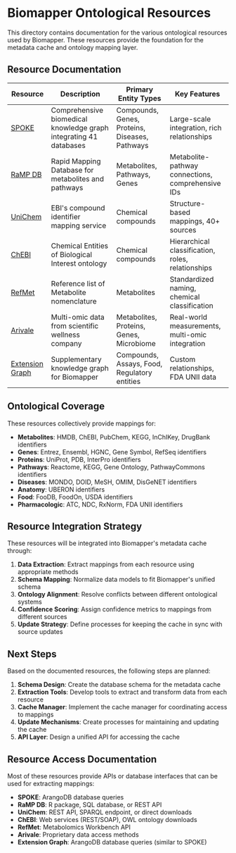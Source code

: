 # Biomapper Ontological Resources

This directory contains documentation for the various ontological resources used by Biomapper. These resources provide the foundation for the metadata cache and ontology mapping layer.

## Resource Documentation

| Resource | Description | Primary Entity Types | Key Features |
|----------|-------------|----------------------|-------------|
| [SPOKE](./spoke_ontologies.md) | Comprehensive biomedical knowledge graph integrating 41 databases | Compounds, Genes, Proteins, Diseases, Pathways | Large-scale integration, rich relationships |
| [RaMP DB](./rampdb_ontologies.md) | Rapid Mapping Database for metabolites and pathways | Metabolites, Pathways, Genes | Metabolite-pathway connections, comprehensive IDs |
| [UniChem](./unichem_ontologies.md) | EBI's compound identifier mapping service | Chemical compounds | Structure-based mappings, 40+ sources |
| [ChEBI](./chebi_ontologies.md) | Chemical Entities of Biological Interest ontology | Chemical compounds | Hierarchical classification, roles, relationships |
| [RefMet](./refmet_ontologies.md) | Reference list of Metabolite nomenclature | Metabolites | Standardized naming, chemical classification |
| [Arivale](./arivale_ontologies.md) | Multi-omic data from scientific wellness company | Metabolites, Proteins, Genes, Microbiome | Real-world measurements, multi-omic integration |
| [Extension Graph](./extension_graph_ontologies.md) | Supplementary knowledge graph for Biomapper | Compounds, Assays, Food, Regulatory entities | Custom relationships, FDA UNII data |

## Ontological Coverage

These resources collectively provide mappings for:

- **Metabolites**: HMDB, ChEBI, PubChem, KEGG, InChIKey, DrugBank identifiers
- **Genes**: Entrez, Ensembl, HGNC, Gene Symbol, RefSeq identifiers
- **Proteins**: UniProt, PDB, InterPro identifiers
- **Pathways**: Reactome, KEGG, Gene Ontology, PathwayCommons identifiers
- **Diseases**: MONDO, DOID, MeSH, OMIM, DisGeNET identifiers
- **Anatomy**: UBERON identifiers
- **Food**: FooDB, FoodOn, USDA identifiers
- **Pharmacologic**: ATC, NDC, RxNorm, FDA UNII identifiers

## Resource Integration Strategy

These resources will be integrated into Biomapper's metadata cache through:

1. **Data Extraction**: Extract mappings from each resource using appropriate methods
2. **Schema Mapping**: Normalize data models to fit Biomapper's unified schema
3. **Ontology Alignment**: Resolve conflicts between different ontological systems
4. **Confidence Scoring**: Assign confidence metrics to mappings from different sources
5. **Update Strategy**: Define processes for keeping the cache in sync with source updates

## Next Steps

Based on the documented resources, the following steps are planned:

1. **Schema Design**: Create the database schema for the metadata cache
2. **Extraction Tools**: Develop tools to extract and transform data from each resource
3. **Cache Manager**: Implement the cache manager for coordinating access to mappings
4. **Update Mechanisms**: Create processes for maintaining and updating the cache
5. **API Layer**: Design a unified API for accessing the cache

## Resource Access Documentation

Most of these resources provide APIs or database interfaces that can be used for extracting mappings:

- **SPOKE**: ArangoDB database queries
- **RaMP DB**: R package, SQL database, or REST API
- **UniChem**: REST API, SPARQL endpoint, or direct downloads
- **ChEBI**: Web services (REST/SOAP), OWL ontology downloads
- **RefMet**: Metabolomics Workbench API
- **Arivale**: Proprietary data access methods
- **Extension Graph**: ArangoDB database queries (similar to SPOKE)
